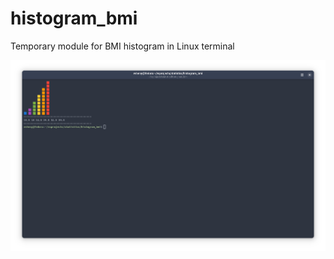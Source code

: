 # histogram_bmi

Temporary module for BMI histogram in Linux terminal

![App screen](/img/screen.png)
